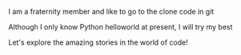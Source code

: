 I am a fraternity member and like to go to the clone code in git

Although I only know Python helloworld at present, I will try my best

Let's explore the amazing stories in the world of code!
